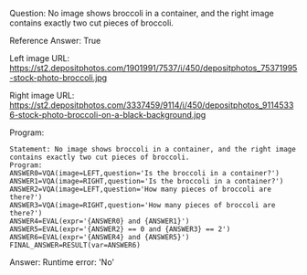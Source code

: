 Question: No image shows broccoli in a container, and the right image contains exactly two cut pieces of broccoli.

Reference Answer: True

Left image URL: https://st2.depositphotos.com/1901991/7537/i/450/depositphotos_75371995-stock-photo-broccoli.jpg

Right image URL: https://st2.depositphotos.com/3337459/9114/i/450/depositphotos_91145336-stock-photo-broccoli-on-a-black-background.jpg

Program:

```
Statement: No image shows broccoli in a container, and the right image contains exactly two cut pieces of broccoli.
Program:
ANSWER0=VQA(image=LEFT,question='Is the broccoli in a container?')
ANSWER1=VQA(image=RIGHT,question='Is the broccoli in a container?')
ANSWER2=VQA(image=LEFT,question='How many pieces of broccoli are there?')
ANSWER3=VQA(image=RIGHT,question='How many pieces of broccoli are there?')
ANSWER4=EVAL(expr='{ANSWER0} and {ANSWER1}')
ANSWER5=EVAL(expr='{ANSWER2} == 0 and {ANSWER3} == 2')
ANSWER6=EVAL(expr='{ANSWER4} and {ANSWER5}')
FINAL_ANSWER=RESULT(var=ANSWER6)
```
Answer: Runtime error: 'No'

